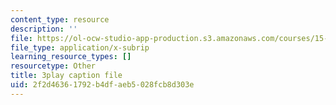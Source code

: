 ```yaml
---
content_type: resource
description: ''
file: https://ol-ocw-studio-app-production.s3.amazonaws.com/courses/15-031j-energy-decisions-markets-and-policies-spring-2012/2f2d46361792b4dfaeb5028fcb8d303e_FaLqAip6A0Q.srt
file_type: application/x-subrip
learning_resource_types: []
resourcetype: Other
title: 3play caption file
uid: 2f2d4636-1792-b4df-aeb5-028fcb8d303e
---
```

